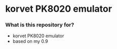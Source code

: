 # korvet PK8020 emulator #


### What is this repository for? ###

* korvet PK8020 emulator
* based on my 0.9

